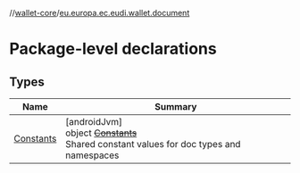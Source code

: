 //[wallet-core](../../index.md)/[eu.europa.ec.eudi.wallet.document](index.md)

# Package-level declarations

## Types

| Name | Summary |
|---|---|
| [Constants](-constants/index.md) | [androidJvm]<br>object [~~Constants~~](-constants/index.md)<br>Shared constant values for doc types and namespaces |
